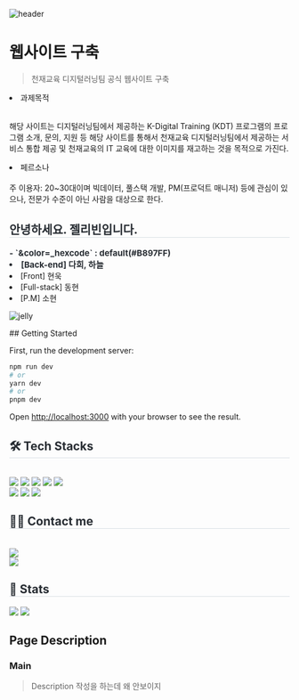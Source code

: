 ![header](https://capsule-render.vercel.app/api?type=waving&color=auto&height=300&section=header&text=Jelly%20bean&fontSize=90&animation=fadeIn&fontAlignY=38&desc=%20Profile%20or%20any%20Repo%20like%20me!&descAlignY=51&descAlign=62)

# 웹사이트 구축
> 천재교육 디지털러닝팀 공식 웹사이트 구축

<li>과제목적</li><br>

<p>해당 사이트는 디지털러닝팀에서 제공하는 K-Digital Training (KDT) 프로그램의 프로그램 소개, 문의, 지원 등 
해당 사이트를 통해서 천재교육 디지털러닝팀에서 제공하는 서비스 통합 제공 및 천재교육의 IT 교육에 대한 
이미지를 재고하는 것을 목적으로 가진다.</p>

<li>페르소나</li><br>
주 이용자: 20~30대이며 빅데이터, 풀스택 개발, PM(프로덕트 매니저) 등에 관심이 있으나, 전문가 수준이 아닌 사람을 대상으로 한다.

<div style="text-align: left;">
<h2 style="border-bottom: 1px solid #d8dee4; color: #282d33;"> 안녕하세요. 젤리빈입니다. </h2>
<div style="font-weight: 700; font-size: 15px; text-align: left; color: #282d33;">
- `&color=_hexcode` : default(#B897FF)
  <li>[Back-end] 다희, 하늘 </div>
  <li>[Front] 현욱 </div>
  <li>[Full-stack] 동현 </div>
  <li>[P.M] 소현 </div>

![jelly](https://github.com/SoDajang/Jelly_bean/assets/136549638/65f92957-b802-460f-9f56-ab9a060332a1)

<div>
## Getting Started

First, run the development server:

```bash
npm run dev
# or
yarn dev
# or
pnpm dev
```
Open [http://localhost:3000](http://localhost:3000) with your browser to see the result.

</div>

<div style="text-align: left;">
<h2 style="border-bottom: 1px solid #d8dee4; color: #282d33;"> 🛠️ Tech Stacks </h2> <br>
<div style="margin: ; text-align: left;" "text-align: left;"> <img src="https://img.shields.io/badge/Figma-F24E1E?style=flat-square&logo=Figma&logoColor=white">
<img src="https://img.shields.io/badge/GitHub Pages-222222?style=flat-square&logo=GitHub Pages&logoColor=white">
<img src="https://img.shields.io/badge/Vue.js-4FC08D?style=flat-square&logo=Vue.js&logoColor=white">
<img src="https://img.shields.io/badge/Spring-6DB33F?style=flat-square&logo=Spring&logoColor=white">
<img src="https://img.shields.io/badge/MariaDB-003545?style=flat-square&logo=MariaDB&logoColor=white">
<br/><img src="https://img.shields.io/badge/Git-F05032?style=flat-square&logo=Git&logoColor=white">
<img src="https://img.shields.io/badge/Github-181717?style=flat-square&logo=Github&logoColor=white">
<img src="https://img.shields.io/badge/Java-007396?style=flat-square&logo=Java&logoColor=white">
</div>
</div>
<div style="text-align: left;">
<h2 style="border-bottom: 1px solid #d8dee4; color: #282d33;"> 🧑‍💻 Contact me </h2> <br>
<div style="text-align: left;"> <a href=> <img src="https://img.shields.io/badge/Notion-000000?style=flat-square&logo=Notion&logoColor=white&link="> </a>
</div> <div style="text-align: left;"> <a href="https://hits.seeyoufarm.com"> <img src="https://hits.seeyoufarm.com/api/count/incr/badge.svg?url=https%3A%2F%2Fgithub.com%2FJellybean%2F&count_bg=%23000000&title_bg=%23000000&icon=github.svg&icon_color=%23FFFFFF&title=GitHub&edge_flat=false"/></a>
</div> </div>
<div style="text-align: left;">
<h2 style="border-bottom: 1px solid #d8dee4; color: #282d33;"> 🏅 Stats </h2> <div style="text-align: left;"> <img src="https://github-readme-stats.vercel.app/api?username=Jellybean&bg_color=180,fffbb9,00000000&title_color=000000&text_color=000000"
/> <img src="https://github-readme-stats.vercel.app/api/top-langs/?username=Jellybean&layout=compact&bg_color=180,fffbb9,00000000&title_color=000000&text_color=000000"
/> </div>
</div>

## Page Description
### Main
> Description
작성을 하는데 왜 안보이지
